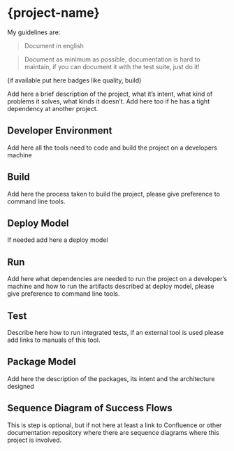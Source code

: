 # {project-name}

My guidelines are:
> Document in english

> Document as minimum as possible, documentation is hard to maintain, if you can document it with the test suite, just do it!

(if available put here badges like quality, build)

Add here a brief description of the project, what it’s intent, what kind of problems it solves, what kinds it doesn’t. Add here too if he has a tight dependency at another project.

## Developer Environment

Add here all the tools need to code and build the project on a developers machine

## Build

Add here the process taken to build the project, please give preference to command line tools.

## Deploy Model

If needed add here a deploy model

## Run

Add here what dependencies are needed to run the project on a developer’s machine and how to run the artifacts described at deploy model, please give preference to command line tools.

## Test

Describe here how to run integrated tests, if an external tool is used please add links to manuals of this tool.

## Package Model

Add here the description of the packages, its intent and the architecture designed

## Sequence Diagram of Success Flows

This is step is optional, but if not here at least a link to Confluence or other documentation repository where there are sequence diagrams where this project is involved.
